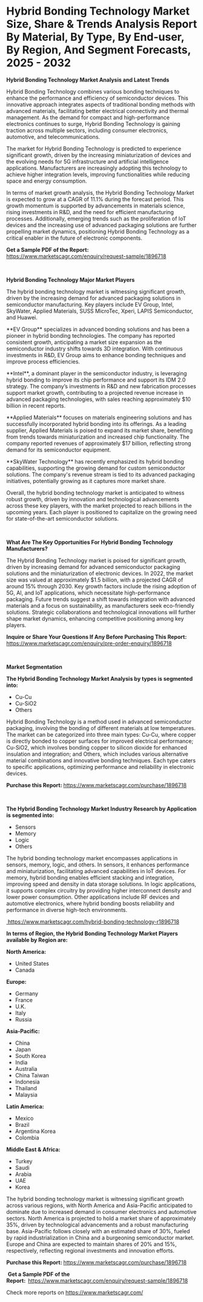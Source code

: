 <p><h1>Hybrid Bonding Technology Market Size, Share & Trends Analysis Report By Material, By Type, By End-user, By Region, And Segment Forecasts, 2025 - 2032</h1></p><p><strong>Hybrid Bonding Technology Market Analysis and Latest Trends</strong></p>
<p><p>Hybrid Bonding Technology combines various bonding techniques to enhance the performance and efficiency of semiconductor devices. This innovative approach integrates aspects of traditional bonding methods with advanced materials, facilitating better electrical connectivity and thermal management. As the demand for compact and high-performance electronics continues to surge, Hybrid Bonding Technology is gaining traction across multiple sectors, including consumer electronics, automotive, and telecommunications.</p><p>The market for Hybrid Bonding Technology is predicted to experience significant growth, driven by the increasing miniaturization of devices and the evolving needs for 5G infrastructure and artificial intelligence applications. Manufacturers are increasingly adopting this technology to achieve higher integration levels, improving functionalities while reducing space and energy consumption.</p><p>In terms of market growth analysis, the Hybrid Bonding Technology Market is expected to grow at a CAGR of 11.1% during the forecast period. This growth momentum is supported by advancements in materials science, rising investments in R&D, and the need for efficient manufacturing processes. Additionally, emerging trends such as the proliferation of IoT devices and the increasing use of advanced packaging solutions are further propelling market dynamics, positioning Hybrid Bonding Technology as a critical enabler in the future of electronic components.</p></p>
<p><strong>Get a Sample PDF of the Report:&nbsp;</strong> <a href="https://www.marketscagr.com/enquiry/request-sample/1896718?utm_campaign=3192&utm_medium=2&utm_source=Github&utm_content=ia&utm_term=11032025&utm_id=hybrid-bonding-technology">https://www.marketscagr.com/enquiry/request-sample/1896718</a></p>
<p>&nbsp;</p>
<p><strong>Hybrid Bonding Technology Major Market Players</strong></p>
<p><p>The hybrid bonding technology market is witnessing significant growth, driven by the increasing demand for advanced packaging solutions in semiconductor manufacturing. Key players include EV Group, Intel, SkyWater, Applied Materials, SUSS MicroTec, Xperi, LAPIS Semiconductor, and Huawei.</p><p>**EV Group** specializes in advanced bonding solutions and has been a pioneer in hybrid bonding technologies. The company has reported consistent growth, anticipating a market size expansion as the semiconductor industry shifts towards 3D integration. With continuous investments in R&D, EV Group aims to enhance bonding techniques and improve process efficiencies.</p><p>**Intel**, a dominant player in the semiconductor industry, is leveraging hybrid bonding to improve its chip performance and support its IDM 2.0 strategy. The company’s investments in R&D and new fabrication processes support market growth, contributing to a projected revenue increase in advanced packaging technologies, with sales reaching approximately $10 billion in recent reports.</p><p>**Applied Materials** focuses on materials engineering solutions and has successfully incorporated hybrid bonding into its offerings. As a leading supplier, Applied Materials is poised to expand its market share, benefiting from trends towards miniaturization and increased chip functionality. The company reported revenues of approximately $17 billion, reflecting strong demand for its semiconductor equipment.</p><p>**SkyWater Technology** has recently emphasized its hybrid bonding capabilities, supporting the growing demand for custom semiconductor solutions. The company's revenue stream is tied to its advanced packaging initiatives, potentially growing as it captures more market share.</p><p>Overall, the hybrid bonding technology market is anticipated to witness robust growth, driven by innovation and technological advancements across these key players, with the market projected to reach billions in the upcoming years. Each player is positioned to capitalize on the growing need for state-of-the-art semiconductor solutions.</p></p>
<p>&nbsp;</p>
<p><strong>What Are The Key Opportunities For Hybrid Bonding Technology Manufacturers?</strong></p>
<p><p>The Hybrid Bonding Technology market is poised for significant growth, driven by increasing demand for advanced semiconductor packaging solutions and the miniaturization of electronic devices. In 2022, the market size was valued at approximately $1.5 billion, with a projected CAGR of around 15% through 2030. Key growth factors include the rising adoption of 5G, AI, and IoT applications, which necessitate high-performance packaging. Future trends suggest a shift towards integration with advanced materials and a focus on sustainability, as manufacturers seek eco-friendly solutions. Strategic collaborations and technological innovations will further shape market dynamics, enhancing competitive positioning among key players.</p></p>
<p><strong>Inquire or Share Your Questions If Any Before Purchasing This Report:</strong> <a href="https://www.marketscagr.com/enquiry/pre-order-enquiry/1896718?utm_campaign=3192&utm_medium=2&utm_source=Github&utm_content=ia&utm_term=11032025&utm_id=hybrid-bonding-technology">https://www.marketscagr.com/enquiry/pre-order-enquiry/1896718</a></p>
<p>&nbsp;</p>
<p><strong>Market Segmentation</strong></p>
<p><strong>The Hybrid Bonding Technology Market Analysis by types is segmented into:</strong></p>
<p><ul><li>Cu-Cu</li><li>Cu-SiO2</li><li>Others</li></ul></p>
<p><p>Hybrid Bonding Technology is a method used in advanced semiconductor packaging, involving the bonding of different materials at low temperatures. The market can be categorized into three main types: Cu-Cu, where copper is directly bonded to copper surfaces for improved electrical performance; Cu-SiO2, which involves bonding copper to silicon dioxide for enhanced insulation and integration; and Others, which includes various alternative material combinations and innovative bonding techniques. Each type caters to specific applications, optimizing performance and reliability in electronic devices.</p></p>
<p><strong>Purchase this Report:&nbsp;</strong><a href="https://www.marketscagr.com/purchase/1896718?utm_campaign=3192&utm_medium=2&utm_source=Github&utm_content=ia&utm_term=11032025&utm_id=hybrid-bonding-technology">https://www.marketscagr.com/purchase/1896718</a></p>
<p>&nbsp;</p>
<p><strong>The Hybrid Bonding Technology Market Industry Research by Application is segmented into:</strong></p>
<p><ul><li>Sensors</li><li>Memory</li><li>Logic</li><li>Others</li></ul></p>
<p><p>The hybrid bonding technology market encompasses applications in sensors, memory, logic, and others. In sensors, it enhances performance and miniaturization, facilitating advanced capabilities in IoT devices. For memory, hybrid bonding enables efficient stacking and integration, improving speed and density in data storage solutions. In logic applications, it supports complex circuitry by providing higher interconnect density and lower power consumption. Other applications include RF devices and automotive electronics, where hybrid bonding boosts reliability and performance in diverse high-tech environments.</p></p>
<p><a href="https://www.marketscagr.com/hybrid-bonding-technology-r1896718?utm_campaign=3192&utm_medium=2&utm_source=Github&utm_content=ia&utm_term=11032025&utm_id=hybrid-bonding-technology">&nbsp;https://www.marketscagr.com/hybrid-bonding-technology-r1896718</a></p>
<p><strong>In terms of Region, the Hybrid Bonding Technology Market Players available by Region are:</strong></p>
<p>
    <p> <strong> North America: </strong>
        <ul>
            <li>United States</li>
            <li>Canada</li>
        </ul>
        </p> 
    <p> <strong> Europe: </strong>
        <ul>
            <li>Germany</li>
            <li>France</li>
            <li>U.K.</li>
            <li>Italy</li>
            <li>Russia</li>
        </ul>
        </p> 
    <p> <strong> Asia-Pacific: </strong>
        <ul>
            <li>China</li>
            <li>Japan</li>
            <li>South Korea</li>
            <li>India</li>
            <li>Australia</li>
            <li>China Taiwan</li>
            <li>Indonesia</li>
            <li>Thailand</li>
            <li>Malaysia</li>
        </ul>
        </p> 
    <p> <strong> Latin America: </strong>
        <ul>
            <li>Mexico</li>
            <li>Brazil</li>
            <li>Argentina Korea</li>
            <li>Colombia</li>
        </ul>
        </p> 
    <p> <strong> Middle East & Africa: </strong>
        <ul>
            <li>Turkey</li>
            <li>Saudi</li>
            <li>Arabia</li>
            <li>UAE</li>
            <li>Korea</li>
        </ul>
    </p>
    </p>
<p><p>The hybrid bonding technology market is witnessing significant growth across various regions, with North America and Asia-Pacific anticipated to dominate due to increased demand in consumer electronics and automotive sectors. North America is projected to hold a market share of approximately 35%, driven by technological advancements and a robust manufacturing base. Asia-Pacific follows closely with an estimated share of 30%, fueled by rapid industrialization in China and a burgeoning semiconductor market. Europe and China are expected to maintain shares of 20% and 15%, respectively, reflecting regional investments and innovation efforts.</p></p>
<p><strong>Purchase this Report: </strong><a href="https://www.marketscagr.com/purchase/1896718?utm_campaign=3192&utm_medium=2&utm_source=Github&utm_content=ia&utm_term=11032025&utm_id=hybrid-bonding-technology">https://www.marketscagr.com/purchase/1896718</a></p>
<p>&nbsp;<strong>Get a Sample PDF of the Report:&nbsp;&nbsp;</strong><a href="https://www.marketscagr.com/enquiry/request-sample/1896718?utm_campaign=3192&utm_medium=2&utm_source=Github&utm_content=ia&utm_term=11032025&utm_id=hybrid-bonding-technology">https://www.marketscagr.com/enquiry/request-sample/1896718</a></p>
<p><strong></strong></p>
<p>Check more reports on <a href="https://www.marketscagr.com/?utm_campaign=3192&utm_medium=2&utm_source=Github&utm_content=ia&utm_term=11032025&utm_id=hybrid-bonding-technology">https://www.marketscagr.com/</a></p>